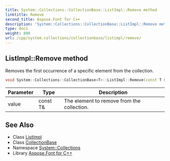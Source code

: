 ```yaml
---
title: System::Collections::CollectionBase::ListImpl::Remove method
linktitle: Remove
second_title: Aspose.Font for C++
description: 'System::Collections::CollectionBase::ListImpl::Remove method. Removes the first occurrence of a specific element from the collection in C++.'
type: docs
weight: 800
url: /cpp/system.collections/collectionbase/listimpl/remove/
---
```

## ListImpl::Remove method


Removes the first occurrence of a specific element from the collection.

```cpp
void System::Collections::CollectionBase<T>::ListImpl::Remove(const T &value)
```


| Parameter | Type | Description |
| --- | --- | --- |
| value | const T\& | The element to remove from the collection. |

## See Also

* Class [ListImpl](../)
* Class [CollectionBase](../../)
* Namespace [System::Collections](../../../)
* Library [Aspose.Font for C++](../../../../)
